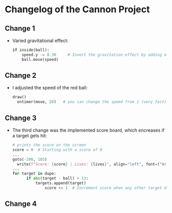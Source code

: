 # Changelog of the Cannon Project


## Change 1
- Varied gravitational effect:
  ```python
  if inside(ball):
      speed.y -= 0.30     # Invert the gravitation effect by adding a "-"
      ball.move(speed)


## Change 2
- I adjusted the speed of the red ball:
  ```python
  draw()
    ontimer(move, 20)   # you can change the speed from 1 (very fast) to 50 (very slow)


## Change 3
- The third change was the implemented score board, which encreases if a target gets hit:
  ```python
  # prints the score on the screen
  score = 0  # Starting with a score of 0
  ...
  goto(-200, 185)
    write(f"Score: {score} | Lives: {lives}", align="left", font=("Arial", 16, "normal"))
  ...
  for target in dupe:
        if abs(target - ball) > 13:
            targets.append(target)
                score += 1  # Increment score when any other target disappears

## Change 4
 